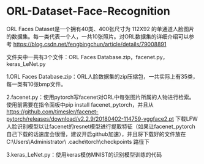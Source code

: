 # ORL-Dataset-Face-Recognition
ORL Faces Dataset是一个拥有40类、400张尺寸为 112X92 的单通道人脸图片的数据集。每一类代表一个人，一共10张照片。对ORL数据集的详细介绍可以参考 https://blog.csdn.net/fengbingchun/article/details/79008891 

文件夹中一共有3个文件：ORL Faces Database.zip，facenet.py，keras_LeNet.py

1.ORL Faces Database.zip：ORL人脸数据集的zip压缩包，一共实际上有35类，每一类有10张bmp文件。


2.facenet.py：使用pytorch写facenet对ORL中每张图片所属的人物进行检索。使用前需要在指令面板中pip install facenet_pytorch，并且从 https://github.com/timesler/facenet-pytorch/releases/download/v2.2.9/20180402-114759-vggface2.pt 下载LFW人脸识别模型以让facenet的resnet模型进行提取特征（如果让facenet_pytorch自己下载的话速度会很慢，建议开启github加速），并且将下载好的文件放在 C:\Users\Administrator\ .cache\torch\checkpoints 路径下

3.keras_LeNet.py：使用keras模仿MNIST的识别模型训练的代码
